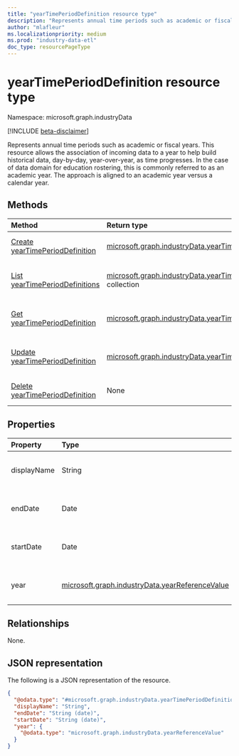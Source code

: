 ```yaml
---
title: "yearTimePeriodDefinition resource type"
description: "Represents annual time periods such as academic or fiscal years."
author: "mlafleur"
ms.localizationpriority: medium
ms.prod: "industry-data-etl"
doc_type: resourcePageType
---
```


# yearTimePeriodDefinition resource type

Namespace: microsoft.graph.industryData

[!INCLUDE [beta-disclaimer](../../includes/beta-disclaimer.md)]

Represents annual time periods such as academic or fiscal years. This resource allows the association of incoming data to a year to help build historical data, day-by-day, year-over-year, as time progresses. In the case of data domain for education rostering, this is commonly referred to as an academic year. The approach is aligned to an academic year versus a calendar year.

## Methods

| Method                                                                                    | Return type                                                                                                  | Description                                                                                                             |
| :---------------------------------------------------------------------------------------- | :----------------------------------------------------------------------------------------------------------- | :---------------------------------------------------------------------------------------------------------------------- |
| [Create yearTimePeriodDefinition](../api/industrydata-yeartimeperioddefinition-post.md)   | [microsoft.graph.industryData.yearTimePeriodDefinition](industrydata-yeartimeperioddefinition.md)            | Create a new [yearTimePeriodDefinition](industrydata-yeartimeperioddefinition.md) object.                               |
| [List yearTimePeriodDefinitions](../api/industrydata-yeartimeperioddefinition-list.md)    | [microsoft.graph.industryData.yearTimePeriodDefinition](industrydata-yeartimeperioddefinition.md) collection | Get a list of the [yearTimePeriodDefinition](industrydata-yeartimeperioddefinition.md) objects and their properties.    |
| [Get yearTimePeriodDefinition](../api/industrydata-yeartimeperioddefinition-get.md)       | [microsoft.graph.industryData.yearTimePeriodDefinition](industrydata-yeartimeperioddefinition.md)            | Read the properties and relationships of a [yearTimePeriodDefinition](industrydata-yeartimeperioddefinition.md) object. |
| [Update yearTimePeriodDefinition](../api/industrydata-yeartimeperioddefinition-update.md) | [microsoft.graph.industryData.yearTimePeriodDefinition](industrydata-yeartimeperioddefinition.md)            | Update the properties of a [yearTimePeriodDefinition](industrydata-yeartimeperioddefinition.md) object.                 |
| [Delete yearTimePeriodDefinition](../api/industrydata-yeartimeperioddefinition-delete.md) | None                                                                                                         | Delete a [yearTimePeriodDefinition](industrydata-yeartimeperioddefinition.md) object.                                   |

## Properties

| Property    | Type                                                                                  | Description                                                                                             |
| :---------- | :------------------------------------------------------------------------------------ | :------------------------------------------------------------------------------------------------------ |
| displayName | String                                                                                | The name of the year. Maximum supported length is 100 characters.                                       |
| endDate     | Date                                                                                  | The last day of the year using ISO 8601 format for date.                                                |
| startDate   | Date                                                                                  | The first day of the year using ISO 8601 format for date.                                               |
| year        | [microsoft.graph.industryData.yearReferenceValue](industrydata-yearreferencevalue.md) | A pointer to a year entry in the [referenceDefinition](industrydata-referencedefinition.md) collection. |

## Relationships

None.

## JSON representation

The following is a JSON representation of the resource.

<!-- {
  "blockType": "resource",
  "keyProperty": "id",
  "@odata.type": "microsoft.graph.industryData.yearTimePeriodDefinition",
  "openType": false
}
-->

```json
{
  "@odata.type": "#microsoft.graph.industryData.yearTimePeriodDefinition",
  "displayName": "String",
  "endDate": "String (date)",
  "startDate": "String (date)",
  "year": {
    "@odata.type": "microsoft.graph.industryData.yearReferenceValue"
  }
}
```
